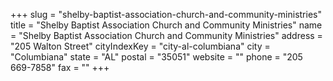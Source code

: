 +++
slug = "shelby-baptist-association-church-and-community-ministries"
title = "Shelby Baptist Association Church and Community Ministries"
name = "Shelby Baptist Association Church and Community Ministries"
address = "205 Walton Street"
cityIndexKey = "city-al-columbiana"
city = "Columbiana"
state = "AL"
postal = "35051"
website = ""
phone = "205 669-7858"
fax = ""
+++
